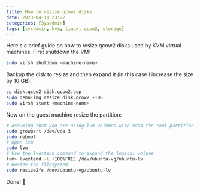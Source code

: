 ```yaml
---
title: How to resize qcow2 disks
date: 2023-04-11 23:22
categories: [Sysadmin]
tags: [sysadmin, kvm, linux, qcow2, storage]
---
```


Here's a brief guide on how to resize qcow2 disks used by KVM virtual machines.
First shutdown the VM:
```bash
sudo virsh shutdown <machine-name>
```

Backup the disk to resize and then expand it (in this case I increase the size by 10 GB):
```bash
cp disk.qcow2 disk.qcow2.bup
sudo qemu-img resize disk.qcow2 +10G
sudo virsh start <machine-name>
```

Now on the guest machine resize the partition:
```bash
# Assuming that you are using lvm volumes with vda3 the root partition
sudo growpart /dev/vda 3
sudo reboot
# Open lvm
sudo lvm
# Use the lvextend command to expand the logical volume
lvm> lvextend -l +100%FREE /dev/ubuntu-vg/ubuntu-lv
# Resize the filesystem
sudo resize2fs /dev/ubuntu-vg/ubuntu-lv
```

Done! 🥳
